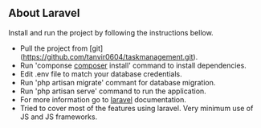 ## About Laravel

Install and run the project by following the instructions bellow.

- Pull the project from [git] (https://github.com/tanvir0604/taskmanagement.git).
- Run 'componse [composer](https://getcomposer.org/) install' command to install dependencies.
- Edit .env file to match your database credentials.
- Run 'php artisan migrate' commant for database migration.
- Run 'php artisan serve' command to run the application.
- For more information go to [laravel](https://laravel.com/docs) documentation.
- Tried to cover most of the features using laravel. Very minimum use of JS and JS frameworks.

